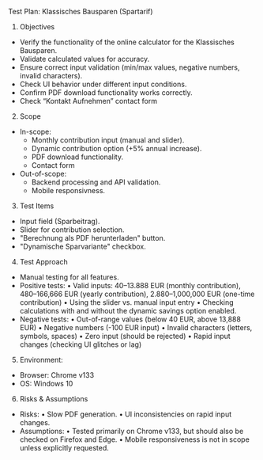 Test Plan: Klassisches Bausparen (Spartarif)

1. Objectives  
- Verify the functionality of the online calculator for the Klassisches Bausparen.  
- Validate calculated values for accuracy.  
- Ensure correct input validation (min/max values, negative numbers, invalid characters).  
- Check UI behavior under different input conditions.
- Confirm PDF download functionality works correctly.
- Check “Kontakt Aufnehmen” contact form

2. Scope  
- In-scope:  
  - Monthly contribution input (manual and slider).  
  - Dynamic contribution option (+5% annual increase).  
  - PDF download functionality. 
  - Contact form 
- Out-of-scope:  
  - Backend processing and API validation.
  - Mobile responsivness.   

3. Test Items  
- Input field (Sparbeitrag).  
- Slider for contribution selection.  
- "Berechnung als PDF herunterladen" button.  
- "Dynamische Sparvariante" checkbox.  

4. Test Approach  
- Manual testing for all features.  
- Positive tests: 
  • Valid inputs: 40–13.888 EUR (monthly contribution), 480–166,666 EUR (yearly contribution), 2.880–1,000,000 EUR (one-time contribution)
  • Using the slider vs. manual input entry
  • Checking calculations with and without the dynamic savings option enabled.  
- Negative tests: 
  • Out-of-range values (below 40 EUR, above 13,888 EUR)
  • Negative numbers (-100 EUR input)
  • Invalid characters (letters, symbols, spaces)
  • Zero input (should be rejected)
  • Rapid input changes (checking UI glitches or lag) 

5. Environment:
- Browser: Chrome v133
- OS: Windows 10

6. Risks & Assumptions  
- Risks: 
  • Slow PDF generation. 
  • UI inconsistencies on rapid input changes. 
- Assumptions: 
  • Tested primarily on Chrome v133, but should also be checked on Firefox and Edge.
  • Mobile responsiveness is not in scope unless explicitly requested.

